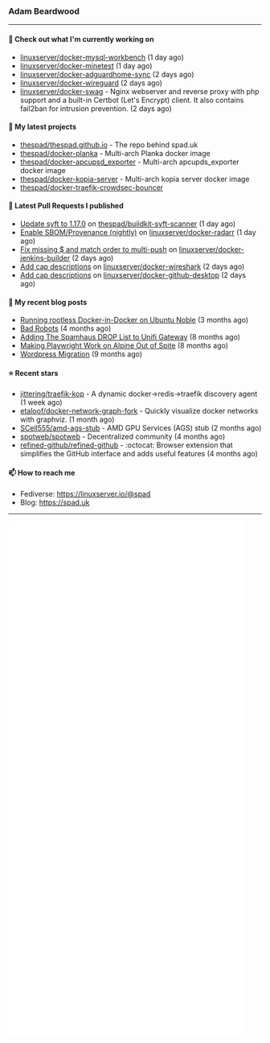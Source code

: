 ### Adam Beardwood
---
#### 👷 Check out what I'm currently working on

- [linuxserver/docker-mysql-workbench](https://github.com/linuxserver/docker-mysql-workbench) (1 day ago)
- [linuxserver/docker-minetest](https://github.com/linuxserver/docker-minetest) (1 day ago)
- [linuxserver/docker-adguardhome-sync](https://github.com/linuxserver/docker-adguardhome-sync) (2 days ago)
- [linuxserver/docker-wireguard](https://github.com/linuxserver/docker-wireguard) (2 days ago)
- [linuxserver/docker-swag](https://github.com/linuxserver/docker-swag) - Nginx webserver and reverse proxy with php support and a built-in Certbot (Let&#39;s Encrypt) client. It also contains fail2ban for intrusion prevention. (2 days ago)

#### 🌱 My latest projects

- [thespad/thespad.github.io](https://github.com/thespad/thespad.github.io) - The repo behind spad.uk
- [thespad/docker-planka](https://github.com/thespad/docker-planka) - Multi-arch Planka docker image
- [thespad/docker-apcupsd_exporter](https://github.com/thespad/docker-apcupsd_exporter) - Multi-arch apcupds_exporter docker image
- [thespad/docker-kopia-server](https://github.com/thespad/docker-kopia-server) - Multi-arch kopia server docker image 
- [thespad/docker-traefik-crowdsec-bouncer](https://github.com/thespad/docker-traefik-crowdsec-bouncer)

#### 🔨 Latest Pull Requests I published

- [Update syft to 1.17.0](https://github.com/thespad/buildkit-syft-scanner/pull/1) on [thespad/buildkit-syft-scanner](https://github.com/thespad/buildkit-syft-scanner) (1 day ago)
- [Enable SBOM/Provenance (nightly)](https://github.com/linuxserver/docker-radarr/pull/240) on [linuxserver/docker-radarr](https://github.com/linuxserver/docker-radarr) (1 day ago)
- [Fix missing $ and match order to multi-push](https://github.com/linuxserver/docker-jenkins-builder/pull/308) on [linuxserver/docker-jenkins-builder](https://github.com/linuxserver/docker-jenkins-builder) (2 days ago)
- [Add cap descriptions](https://github.com/linuxserver/docker-wireshark/pull/21) on [linuxserver/docker-wireshark](https://github.com/linuxserver/docker-wireshark) (2 days ago)
- [Add cap descriptions](https://github.com/linuxserver/docker-github-desktop/pull/9) on [linuxserver/docker-github-desktop](https://github.com/linuxserver/docker-github-desktop) (2 days ago)

#### 📜 My recent blog posts

- [Running rootless Docker-in-Docker on Ubuntu Noble](https://www.spad.uk/posts/rootless-dind-noble/) (3 months ago)
- [Bad Robots](https://www.spad.uk/posts/bad-robots/) (4 months ago)
- [Adding The Spamhaus DROP List to Unifi Gateway](https://www.spad.uk/posts/adding-spamhaus-drop-list-to-unifi-gateway/) (8 months ago)
- [Making Playwright Work on Alpine Out of Spite](https://www.spad.uk/posts/making-playwright-work-on-alpine-out-of-spite/) (8 months ago)
- [Wordpress Migration](https://www.spad.uk/posts/wordpress-migration/) (9 months ago)

#### ⭐ Recent stars

- [jittering/traefik-kop](https://github.com/jittering/traefik-kop) - A dynamic docker-&gt;redis-&gt;traefik discovery agent (1 week ago)
- [etaloof/docker-network-graph-fork](https://github.com/etaloof/docker-network-graph-fork) - Quickly visualize docker networks with graphviz. (1 month ago)
- [SCell555/amd-ags-stub](https://github.com/SCell555/amd-ags-stub) - AMD GPU Services (AGS) stub (2 months ago)
- [spotweb/spotweb](https://github.com/spotweb/spotweb) - Decentralized community (4 months ago)
- [refined-github/refined-github](https://github.com/refined-github/refined-github) - :octocat: Browser extension that simplifies the GitHub interface and adds useful features (4 months ago)

#### 📫 How to reach me
- Fediverse: https://linuxserver.io/@spad
- Blog: https://spad.uk
---
<img src="https://raw.githubusercontent.com/thespad/thespad/main/github-metrics.svg">
